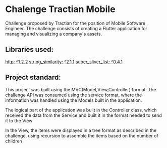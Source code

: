 # Chalenge Tractian Mobile
Challenge proposed by Tractian for the position of Mobile Software Engineer. The challenge consists of creating a Flutter application for managing and visualizing a company's assets.

## Libraries used:

[http: ^1.2.2](https://pub.dev/packages/http) 
[string_similarity: ^2.1.1](https://pub.dev/packages/string_similarity)
[super_sliver_list: ^0.4.1](https://pub.dev/packages/super_sliver_list)

## Project standard:

This project was built using the MVC(Model,View,Controller) format.
The challenge API was consumed using the service format, where the information was handled using the Models built in the application.

The logical part of the application was built in the Controller class, which received the data from the Service and built it in the format needed to send it to the View

In the View, the items were displayed in a tree format as described in the challenge, using recursion to assemble the items based on the number of children
